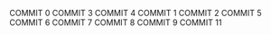 COMMIT 0
COMMIT 3
COMMIT 4
COMMIT 1
COMMIT 2
COMMIT 5
COMMIT 6
COMMIT 7
COMMIT 8
COMMIT 9
COMMIT 11
